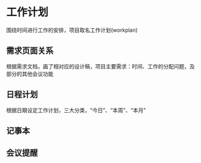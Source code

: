 # 工作计划

围绕时间进行工作的安排，项目取名工作计划(workplan)

## 需求页面关系

根据需求文档，画了相对应的设计稿，项目主要需求：时间、工作的分配问题，及部分的其他会议功能

## 日程计划

根据日期设定工作计划，三大分类，“今日”、“本周”、“本月”

## 记事本

## 会议提醒